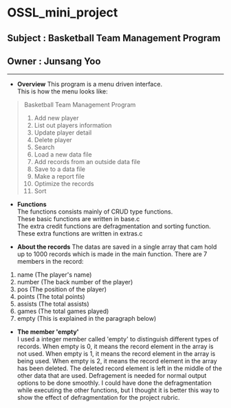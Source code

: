 # OSSL_mini_project

## Subject : Basketball Team Management Program

## Owner : Junsang Yoo

---
* **Overview**
This program is a menu driven interface.  
This is how the menu looks like:  
>    Basketball Team Management Program  
>    1. Add new player
>    2. List out players information
>    3. Update player detail
>    4. Delete player
>    5. Search
>    6. Load a new data file
>    7. Add records from an outside data file
>    8. Save to a data file
>    9. Make a report file
>    10. Optimize the records
>    11. Sort
    
* **Functions**  
The functions consists mainly of CRUD type functions.  
These basic functions are written in base.c  
The extra credit functions are defragmentation and sorting function.  
These extra functions are written in extras.c  

* **About the records**
The datas are saved in a single array that cam hold up to 1000 records which is made in the main function. 
There are 7 members in the record:  
1. name (The player's name)
2. number (The back number of the player)
3. pos (The position of the player)
4. points (The total points)
5. assists (The total assists)
6. games (The total games played)
7. empty (This is explained in the paragraph below)  

* **The member 'empty'**  
I used a integer member called 'empty' to distinguish different types of records. 
When empty is 0, it means the record element in the array is not used. 
When empty is 1, it means the record element in the array is being used. 
When empty is 2, it means the record element in the array has been deleted. 
The deleted record element is left in the middle of the other data that are used. 
Defragement is needed for normal output options to be done smoothly. 
I could have done the defragmentation while executing the other functions,
but I thought it is better this way to show the effect of defragmentation for the project rubric.
